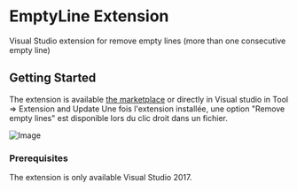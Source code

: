 

# EmptyLine Extension

Visual Studio extension for remove empty lines (more than one consecutive empty line)

## Getting Started

The extension is available [the marketplace](https://marketplace.visualstudio.com/items?itemName=Mybiblipi.EmptyLineExtention) or directly in Visual studio in Tool => Extension and Update 
Une fois l'extension installée, une option "Remove empty lines" est disponible lors du clic droit dans un fichier.  
  
![Image](https://i.goopics.net/3qgW8.png)

### Prerequisites

The extension is only available Visual Studio 2017.


